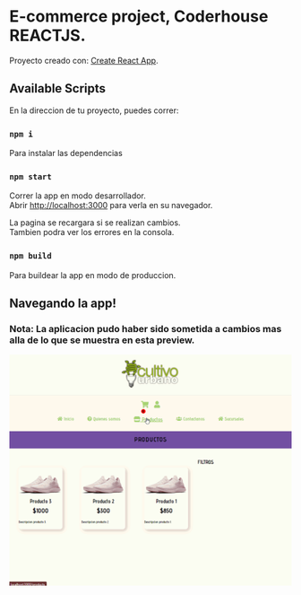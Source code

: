 # E-commerce project, Coderhouse REACTJS.

Proyecto creado con: [Create React App](https://github.com/facebook/create-react-app).

## Available Scripts

En la direccion de tu proyecto, puedes correr:

### `npm i`
Para instalar las dependencias

### `npm start`

Correr la app en modo desarrollador.\
Abrir [http://localhost:3000](http://localhost:3000) para verla en su navegador.

La pagina se recargara si se realizan cambios.\
Tambien podra ver los errores en la consola.


### `npm build`

Para buildear la app en modo de produccion.


## Navegando la app!
### Nota: La aplicacion pudo haber sido sometida a cambios mas alla de lo que se muestra en esta preview.

![Alt Text](/public/myecommerce.gif "NAVEGANDO LA APP") 